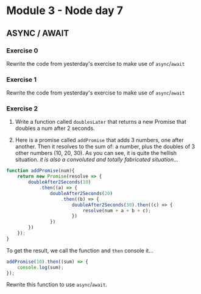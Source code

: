 # Module 3 - Node day 7 

## ASYNC / AWAIT

### Exercise 0

Rewrite the code from yesterday's exercise to make use of `async`/`await`

### Exercise 1

Rewrite the code from yesterday's exercise to make use of `async`/`await`

### Exercise 2

1. Write a function called `doublesLater` that returns a new Promise that doubles a num after 2 seconds.

2. Here is a promise called `addPromise` that adds 3 numbers, one after another.
    Then it resolves to the sum of: a number, plus the doubles of 3 other numbers (10, 20, 30). 
    As you can see, it is quite the hellish situation. _it is also a convoluted and totally fabricated situation..._

```js
function addPromise(num){
    return new Promise(resolve => {
        doubleAfter2Seconds(10)
            .then((a) => {
                doubleAfter2Seconds(20)
                    .then((b) => {
                        doubleAfter2Seconds(30).then((c) => {
                            resolve(num + a + b + c);
                        })
                })
        })
    });
}
```

To get the result, we call the function and `then` console it...

```js
addPromise(10).then((sum) => {
    console.log(sum);
});
```

Rewrite this function to use `async`/`await`.


